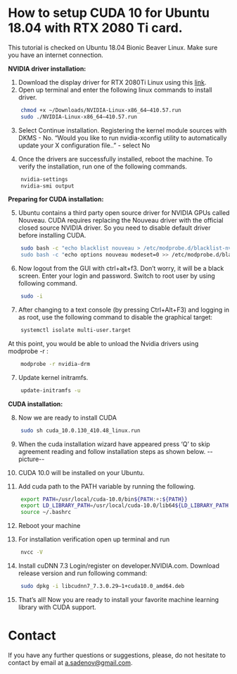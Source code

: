 # How to setup CUDA 10 for Ubuntu 18.04 with RTX 2080 Ti card.

This tutorial is checked on Ubuntu 18.04 Bionic Beaver Linux.
Make sure you have an internet connection.

**NVIDIA driver installation:**
1. Download the display driver for RTX 2080Ti Linux using this [link](https://www.nvidia.com/download/driverResults.aspx/138279/en-us).
2. Open up terminal and enter the following linux commands to install driver.

```sh
    chmod +x ~/Downloads/NVIDIA-Linux-x86_64–410.57.run
    sudo ./NVIDIA-Linux-x86_64–410.57.run
```
3.  Select Continue installation. 
      Registering the kernel module sources with DKMS  - No.
     “Would you like to run nvidia-xconfig utility to automatically update your X configuration file..” - select No

4. Once the drivers are successfully installed, reboot the machine.  To verify the installation, run one of the following commands.

```sh
    nvidia-settings
    nvidia-smi output
```
**Preparing for CUDA installation:**

5. Ubuntu contains a third party open source driver for NVIDIA GPUs called Nouveau. CUDA requires replacing the Nouveau driver with the official closed source NVIDIA driver. So you need to disable default driver before installing CUDA. 

```sh
    sudo bash -c "echo blacklist nouveau > /etc/modprobe.d/blacklist-nvidia-nouveau.conf”
    sudo bash -c "echo options nouveau modeset=0 >> /etc/modprobe.d/blacklist-nvidia-nouveau.conf"
```

6. Now logout from the GUI with ctrl+alt+f3. Don’t worry, it will be a black screen. Enter your login and password. Switch to root user by using following command.
```sh
    sudo -i 
```

7. After changing to a text console (by pressing Ctrl+Alt+F3) and logging in as root, use the following command to disable the graphical target:
```sh
    systemctl isolate multi-user.target
```
At this point, you would be able to unload the Nvidia drivers using modprobe -r :
```sh
    modprobe -r nvidia-drm
```
7. Update kernel initramfs.
```sh
    update-initramfs -u
```

**CUDA installation:**

8. Now we are ready to install CUDA
```sh
    sudo sh cuda_10.0.130_410.48_linux.run
```

9. When the cuda installation wizard have appeared press ‘Q’ to skip agreement reading and follow installation steps as shown below.
--picture--

10. CUDA 10.0  will be installed on your Ubuntu. 

11. Add cuda path to the PATH variable by running the following.
```sh
    export PATH=/usr/local/cuda-10.0/bin${PATH:+:${PATH}}
    export LD_LIBRARY_PATH=/usr/local/cuda-10.0/lib64${LD_LIBRARY_PATH:+:${LD_LIBRARY_PATH}}
    source ~/.bashrc
```

12. Reboot your machine

13. For installation verification open up terminal and run
```sh
    nvcc -V
```

14. Install cuDNN 7.3
Login/register on developer.NVIDIA.com. Download release version and run following command:
```sh
    sudo dpkg -i libcudnn7_7.3.0.29–1+cuda10.0_amd64.deb
```

15. That’s all!  Now you are ready to install your favorite machine learning library with CUDA support.

# Contact
If you have any further questions or suggestions, please, do not hesitate to contact  by email at a.sadenov@gmail.com.

